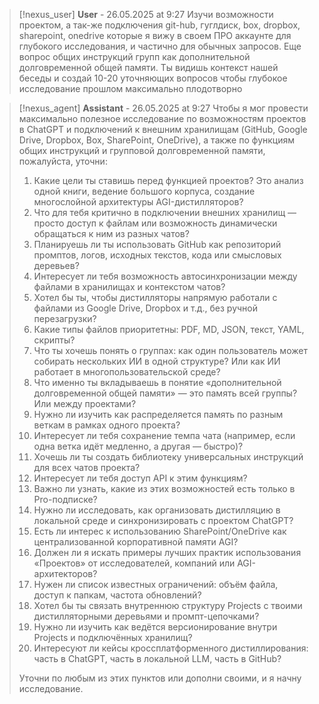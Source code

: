 >[!nexus_user] **User** - 26.05.2025 at 9:27
> Изучи возможности проектом, а так-же подключения git-hub, гуглдиск, box, dropbox, sharepoint, onedrive которые я вижу в своем ПРО аккаунте для глубокого исследования, и частично для обычных запросов. Еще вопрос общих инструкций групп как дополнительной долговременной общей памяти. Ты видишь контекст нашей беседы и создай 10-20 уточняющих вопросов чтобы глубокое исследование прошлом максимально плодотворно
<!-- UID: 16ad2969-e38b-4e0f-92ff-06ba5c68e409 -->




>[!nexus_agent] **Assistant** - 26.05.2025 at 9:27
> Чтобы я мог провести максимально полезное исследование по возможностям проектов в ChatGPT и подключений к внешним хранилищам (GitHub, Google Drive, Dropbox, Box, SharePoint, OneDrive), а также по функциям общих инструкций и групповой долговременной памяти, пожалуйста, уточни:
> 
> 1. Какие цели ты ставишь перед функцией проектов? Это анализ одной книги, ведение большого корпуса, создание многослойной архитектуры AGI-дистилляторов?
> 2. Что для тебя критично в подключении внешних хранилищ — просто доступ к файлам или возможность динамически обращаться к ним из разных чатов?
> 3. Планируешь ли ты использовать GitHub как репозиторий промптов, логов, исходных текстов, кода или смысловых деревьев?
> 4. Интересует ли тебя возможность автосинхронизации между файлами в хранилищах и контекстом чатов?
> 5. Хотел бы ты, чтобы дистилляторы напрямую работали с файлами из Google Drive, Dropbox и т.д., без ручной перезагрузки?
> 6. Какие типы файлов приоритетны: PDF, MD, JSON, текст, YAML, скрипты?
> 7. Что ты хочешь понять о группах: как один пользователь может собирать нескольких ИИ в одной структуре? Или как ИИ работает в многопользовательской среде?
> 8. Что именно ты вкладываешь в понятие «дополнительной долговременной общей памяти» — это память всей группы? Или между проектами?
> 9. Нужно ли изучить как распределяется память по разным веткам в рамках одного проекта?
> 10. Интересует ли тебя сохранение темпа чата (например, если одна ветка идёт медленно, а другая — быстро)?
> 11. Хочешь ли ты создать библиотеку универсальных инструкций для всех чатов проекта?
> 12. Интересует ли тебя доступ API к этим функциям?
> 13. Важно ли узнать, какие из этих возможностей есть только в Pro-подписке?
> 14. Нужно ли исследовать, как организовать дистилляцию в локальной среде и синхронизировать с проектом ChatGPT?
> 15. Есть ли интерес к использованию SharePoint/OneDrive как централизованной корпоративной памяти AGI?
> 16. Должен ли я искать примеры лучших практик использования «Проектов» от исследователей, компаний или AGI-архитекторов?
> 17. Нужен ли список известных ограничений: объём файла, доступ к папкам, частота обновлений?
> 18. Хотел бы ты связать внутреннюю структуру Projects с твоими дистилляторными деревьями и промпт-цепочками?
> 19. Нужно ли изучить как ведётся версионирование внутри Projects и подключённых хранилищ?
> 20. Интересуют ли кейсы кроссплатформенного дистиллирования: часть в ChatGPT, часть в локальной LLM, часть в GitHub?
> 
> Уточни по любым из этих пунктов или дополни своими, и я начну исследование.
<!-- UID: 0634ff88-1a86-4dd1-91b1-500f189587e0 -->